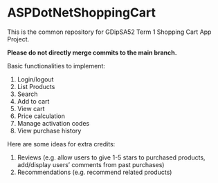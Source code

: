 # ASPDotNetShoppingCart
This is the common repository for GDipSA52 Term 1 Shopping Cart App Project.

**Please do not directly merge commits to the main branch.**

Basic functionalities to implement:
1. Login/logout
2. List Products
3. Search
4. Add to cart
5. View cart
6. Price calculation
7. Manage activation codes
8. View purchase history

Here are some ideas for extra credits:
1.	Reviews (e.g. allow users to give 1-5 stars to purchased products, add/display users’ comments from past purchases)
2.	Recommendations (e.g. recommend related products)
